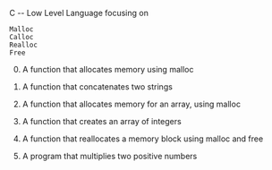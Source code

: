 C -- Low Level Language focusing on

	Malloc
	Calloc
	Realloc
	Free
	
0) A function that allocates memory using malloc

1) A function that concatenates two strings

2) A function that allocates memory for an array, using malloc

3) A function that creates an array of integers

4) A function that reallocates a memory block using malloc and free

5) A program that multiplies two positive numbers